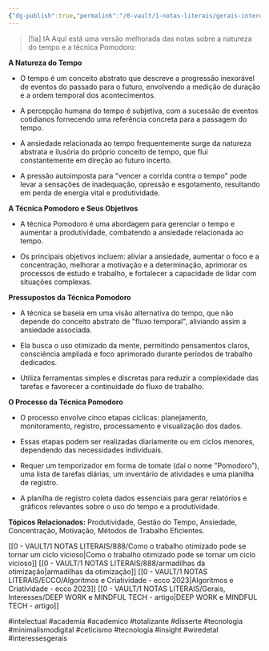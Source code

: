 ```yaml
---
{"dg-publish":true,"permalink":"/0-vault/1-notas-literais/gerais-interesses/pomodoro-filosofia-do/","tags":["intelectual","academia","academico","totalizante","disserte","tecnologia","minimalismodigital","ceticismo","insight","wiredetal","interessesgerais"],"dgHomeLink":true,"dgShowLocalGraph":true,"dgShowFileTree":true,"dgEnableSearch":true,"noteIcon":""}
---
```



> [!ia] IA
> Aqui está uma versão melhorada das notas sobre a natureza do tempo e a técnica Pomodoro:

**A Natureza do Tempo**

- O tempo é um conceito abstrato que descreve a progressão inexorável de eventos do passado para o futuro, envolvendo a medição de duração e a ordem temporal dos acontecimentos.

- A percepção humana do tempo é subjetiva, com a sucessão de eventos cotidianos fornecendo uma referência concreta para a passagem do tempo.

- A ansiedade relacionada ao tempo frequentemente surge da natureza abstrata e ilusória do próprio conceito de tempo, que flui constantemente em direção ao futuro incerto.

- A pressão autoimposta para "vencer a corrida contra o tempo" pode levar a sensações de inadequação, opressão e esgotamento, resultando em perda de energia vital e produtividade.

**A Técnica Pomodoro e Seus Objetivos**

- A técnica Pomodoro é uma abordagem para gerenciar o tempo e aumentar a produtividade, combatendo a ansiedade relacionada ao tempo.

- Os principais objetivos incluem: aliviar a ansiedade, aumentar o foco e a concentração, melhorar a motivação e a determinação, aprimorar os processos de estudo e trabalho, e fortalecer a capacidade de lidar com situações complexas.

**Pressupostos da Técnica Pomodoro**

- A técnica se baseia em uma visão alternativa do tempo, que não depende do conceito abstrato de "fluxo temporal", aliviando assim a ansiedade associada.

- Ela busca o uso otimizado da mente, permitindo pensamentos claros, consciência ampliada e foco aprimorado durante períodos de trabalho dedicados.

- Utiliza ferramentas simples e discretas para reduzir a complexidade das tarefas e favorecer a continuidade do fluxo de trabalho.

**O Processo da Técnica Pomodoro**

- O processo envolve cinco etapas cíclicas: planejamento, monitoramento, registro, processamento e visualização dos dados.

- Essas etapas podem ser realizadas diariamente ou em ciclos menores, dependendo das necessidades individuais.

- Requer um temporizador em forma de tomate (daí o nome "Pomodoro"), uma lista de tarefas diárias, um inventário de atividades e uma planilha de registro.

- A planilha de registro coleta dados essenciais para gerar relatórios e gráficos relevantes sobre o uso do tempo e a produtividade.

**Tópicos Relacionados:**  Produtividade, Gestão do Tempo, Ansiedade, Concentração, Motivação, Métodos de Trabalho Eficientes.

[[0 - VAULT/1 NOTAS LITERAIS/888/Como o trabalho otimizado pode se tornar um ciclo vicioso\|Como o trabalho otimizado pode se tornar um ciclo vicioso]]
[[0 - VAULT/1 NOTAS LITERAIS/888/armadilhas da otimização\|armadilhas da otimização]]
[[0 - VAULT/1 NOTAS LITERAIS/ECCO/Algoritmos e Criatividade - ecco 2023\|Algoritmos e Criatividade - ecco 2023]]
[[0 - VAULT/1 NOTAS LITERAIS/Gerais, Interesses/DEEP WORK e MINDFUL TECH - artigo\|DEEP WORK e MINDFUL TECH - artigo]]

#intelectual #academia #academico #totalizante #disserte #tecnologia #minimalismodigital #ceticismo #tecnologia #insight #wiredetal #interessesgerais